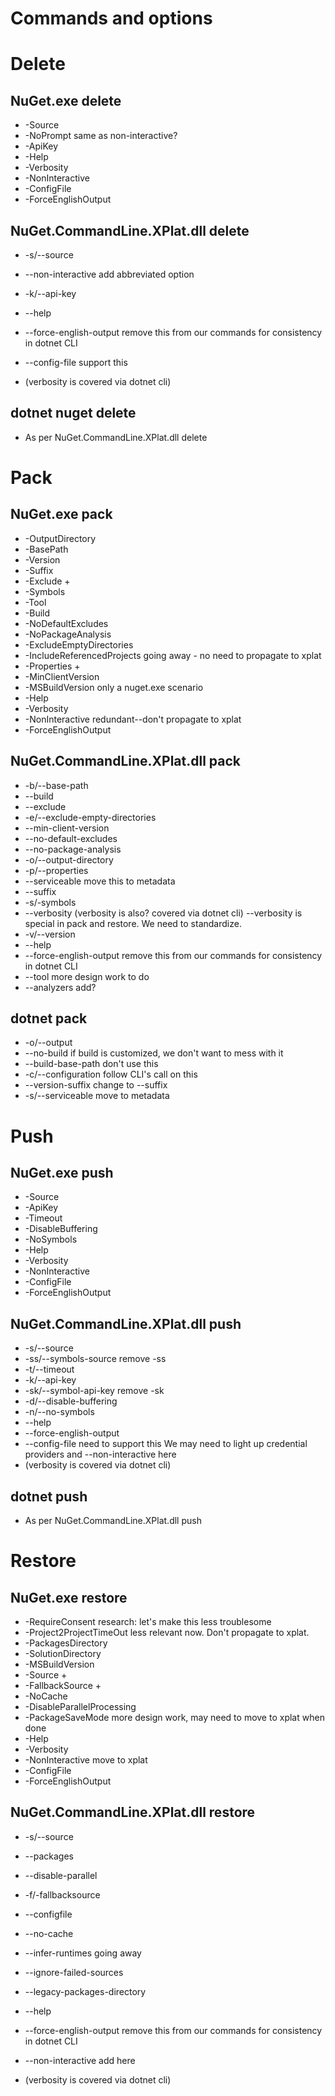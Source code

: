 # Commands and options

# Delete
## NuGet.exe delete
* -Source
* -NoPrompt
  same as non-interactive?
* -ApiKey
* -Help
* -Verbosity
* -NonInteractive
* -ConfigFile
* -ForceEnglishOutput

## NuGet.CommandLine.XPlat.dll delete
* -s/--source
* --non-interactive
    add abbreviated option 
* -k/--api-key
* --help
* --force-english-output 
    remove this from our commands for consistency in dotnet CLI
* --config-file
    support this

* (verbosity is covered via dotnet cli)

## dotnet nuget delete
* As per NuGet.CommandLine.XPlat.dll delete

# Pack
## NuGet.exe pack
* -OutputDirectory
* -BasePath
* -Version
* -Suffix
* -Exclude +
* -Symbols
* -Tool
* -Build
* -NoDefaultExcludes
* -NoPackageAnalysis
* -ExcludeEmptyDirectories
* -IncludeReferencedProjects
     going away - no need to propagate to xplat
* -Properties +
* -MinClientVersion
* -MSBuildVersion
    only a nuget.exe scenario
* -Help
* -Verbosity
* -NonInteractive
    redundant--don't propagate to xplat
* -ForceEnglishOutput

## NuGet.CommandLine.XPlat.dll pack
* -b/--base-path
* --build
* --exclude
* -e/--exclude-empty-directories
* --min-client-version
* --no-default-excludes
* --no-package-analysis
* -o/--output-directory
* -p/--properties
* --serviceable
    move this to metadata
* --suffix
* -s/-symbols
* --verbosity
     (verbosity is also? covered via dotnet cli)
     --verbosity is special in pack and restore. We need to standardize.
* -v/--version
* --help
* --force-english-output
    remove this from our commands for consistency in dotnet CLI
* --tool
    more design work to do
* --analyzers
    add?

## dotnet pack
* -o/--output
* --no-build
    if build is customized, we don't want to mess with it
* --build-base-path
    don't use this
* -c/--configuration
   follow CLI's call on this
* --version-suffix
   change to --suffix
* -s/--serviceable
  move to metadata

# Push
## NuGet.exe push
* -Source
* -ApiKey
* -Timeout
* -DisableBuffering
* -NoSymbols
* -Help
* -Verbosity
* -NonInteractive
* -ConfigFile
* -ForceEnglishOutput

## NuGet.CommandLine.XPlat.dll push
* -s/--source
* -ss/--symbols-source
    remove -ss
* -t/--timeout
* -k/--api-key
* -sk/--symbol-api-key
    remove -sk
* -d/--disable-buffering
* -n/--no-symbols
* --help
* --force-english-output
* --config-file
   need to support this
We may need to light up credential providers and --non-interactive here 
* (verbosity is covered via dotnet cli)

## dotnet push
* As per NuGet.CommandLine.XPlat.dll push

# Restore
## NuGet.exe restore
* -RequireConsent
   research: let's make this less troublesome
* -Project2ProjectTimeOut
   less relevant now. Don't propagate to xplat.
* -PackagesDirectory
* -SolutionDirectory
* -MSBuildVersion
* -Source +
* -FallbackSource +
* -NoCache
* -DisableParallelProcessing
* -PackageSaveMode
    more design work, may need to move to xplat when done
* -Help
* -Verbosity
* -NonInteractive
   move to xplat
* -ConfigFile
* -ForceEnglishOutput

## NuGet.CommandLine.XPlat.dll restore
* -s/--source
* --packages
* --disable-parallel
* -f/-fallbacksource
* --configfile
* --no-cache
* --infer-runtimes
     going away
* --ignore-failed-sources
* --legacy-packages-directory
* --help
* --force-english-output
    remove this from our commands for consistency in dotnet CLI
* --non-interactive
    add here

* (verbosity is covered via dotnet cli)